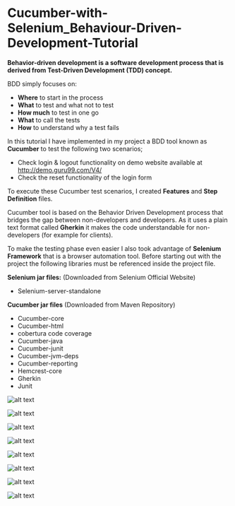 # Cucumber-with-Selenium_Behaviour-Driven-Development-Tutorial
**Behavior-driven development is a software development process that is derived from Test-Driven Development (TDD) concept.**


BDD simply focuses on:
*	**Where** to start in the process
*	**What** to test and what not to test
*	**How much** to test in one go
*	**What** to call the tests
*	**How** to understand why a test fails

In this tutorial I have implemented in my project a BDD tool known as **Cucumber** to test the following two scenarios;

* Check login & logout functionality on demo website available at http://demo.guru99.com/V4/
* Check the reset functionality of the login form

To execute these Cucumber test scenarios, I created **Features** and **Step Definition** files.

Cucumber tool is based on the Behavior Driven Development process that bridges the gap between non-developers and developers. As it uses a plain text format called **Gherkin** it makes the code understandable for non-developers (for example for clients). 

To make the testing phase even easier I also took advantage of **Selenium Framework** that is a browser automation tool. Before starting out with the project the following libraries must be referenced inside the project file. 

**Selenium jar files:** (Downloaded from Selenium Official Website)
* Selenium-server-standalone

**Cucumber jar files** (Downloaded from Maven Repository)
* Cucumber-core
* Cucumber-html
* cobertura code coverage
* Cucumber-java
* Cucumber-junit
* Cucumber-jvm-deps
* Cucumber-reporting
* Hemcrest-core
* Gherkin
* Junit

![alt text](https://i.ibb.co/j64JwXH/results.png)

![alt text](https://i.ibb.co/VDRLRBD/Altug-Project-Organisation.png)

![alt text](https://i.ibb.co/xmjx6z3/Altug-Feature-File.png)

![alt text](https://i.ibb.co/fHfxNw7/Altug-Runner-File.png)

![alt text](https://i.ibb.co/YBhK2mQ/aaa.png)

![alt text](https://i.ibb.co/w7Nv2X9/Altug-Test-Result.png)

![alt text](https://i.ibb.co/YWmN9fQ/Altug-Junit.png)

![alt text](https://i.ibb.co/NjJ2w9c/altug-output.png)
